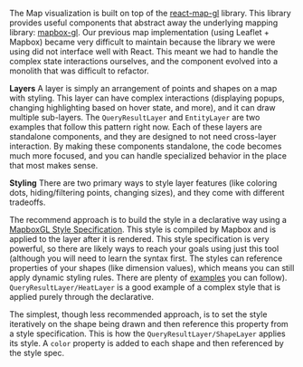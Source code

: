 The Map visualization is built on top of the [react-map-gl](https://uber.github.io/react-map-gl/) library. This library provides useful components that abstract away the underlying mapping library: [mapbox-gl](https://docs.mapbox.com/mapbox-gl-js/). Our previous map implementation (using Leaflet + Mapbox) became very difficult to maintain because the library we were using did not interface well with React. This meant we had to handle the complex state interactions ourselves, and the component evolved into a monolith that was difficult to refactor.

**Layers**
A layer is simply an arrangement of points and shapes on a map with styling. This layer can have complex interactions (displaying popups, changing highlighting based on hover state, and more), and it can draw multiple sub-layers. The `QueryResultLayer` and `EntityLayer` are two examples that follow this pattern right now. Each of these layers are standalone components, and they are designed to not need cross-layer interaction. By making these components standalone, the code becomes much more focused, and you can handle specialized behavior in the place that most makes sense.

**Styling**
There are two primary ways to style layer features (like coloring dots, hiding/filtering points, changing sizes), and they come with different tradeoffs.

The recommend approach is to build the style in a declarative way using a [MapboxGL Style Specification](https://docs.mapbox.com/mapbox-gl-js/style-spec/). This style is compiled by Mapbox and is applied to the layer after it is rendered. This style specification is very powerful, so there are likely ways to reach your goals using just this tool (although you will need to learn the syntax first. The styles can reference properties of your shapes (like dimension values), which means you can still apply dynamic styling rules. There are plenty of [examples](https://docs.mapbox.com/mapbox-gl-js/examples/) you can follow). `QueryResultLayer/HeatLayer` is a good example of a complex style that is applied purely through the declarative.

The simplest, though less recommended approach, is to set the style iteratively on the shape being drawn and then reference this property from a style specification. This is how the `QueryResultLayer/ShapeLayer` applies its style. A `color` property is added to each shape and then referenced by the style spec.
